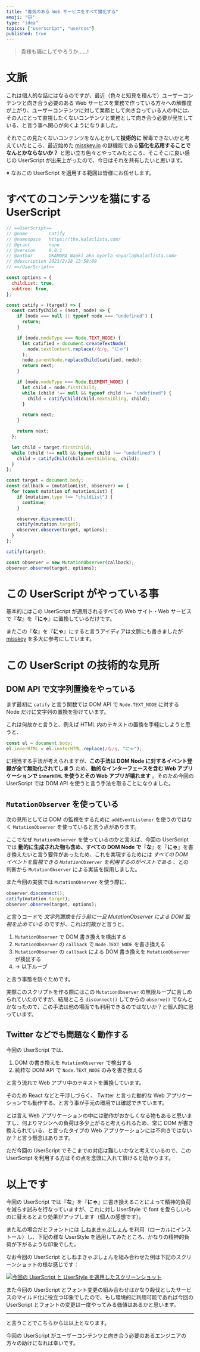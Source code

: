 ```yaml
---
title: "毒気のある Web サービスをすべて猫化する"
emoji: "🐱"
type: "idea"
topics: ["userscript", "usercss"]
published: true
---
```


> 貴様も猫にしてやろうか……!

# 文脈

これは個人的な話にはなるのですが、最近（色々と知見を積んで）ユーザーコンテンツと向き合う必要のある Web サービスを業務で作っている方々への解像度が上がり、ユーザーコンテンツに対して業務として向き合っている人の中には、その人にとって直視したくないコンテンツと業務として向き合う必要が発生している、と言う事へ関心が向くようになりました。

それでこの見たくないコンテンツをなんとかして**技術的に** 解毒できないかと考えていたところ、最近始めた [misskey.io](https://misskey.io/) の謎機能である**猫化を応用することでなんとかならないか？** と思い立ち色々とやってみたところ、そこそこに良い感じの UserScript が出来上がったので、今日はそれを共有したいと思います。

※ なおこの UserScript を適用する範囲は皆様にお任せします。

# すべてのコンテンツを猫にする UserScript

```js
// ==UserScript==
// @name        Catify
// @namespace   https://the.kalaclista.com/
// @grant       none
// @version     0.0.1
// @author      OKAMURA Naoki aka nyarla <nyarla@kalaclista.com>
// @description 2023/2/28 13:58:09
// ==/UserScript==

const options = {
  childList: true,
  subtree: true,
};

const catify = (target) => {
  const catifyChild = (next, node) => {
    if (node === null || typeof node === "undefined") {
      return;
    }

    if (node.nodeType === Node.TEXT_NODE) {
      let catified = document.createTextNode(
        node.textContent.replace(/な/g, "にゃ")
      );
      node.parentNode.replaceChild(catified, node);
      return next;
    }

    if (node.nodeType === Node.ELEMENT_NODE) {
      let child = node.firstChild;
      while (child !== null && typeof child !== "undefined") {
        child = catifyChild(child.nextSibling, child);
      }

      return next;
    }

    return next;
  };

  let child = target.firstChild;
  while (child !== null && typeof child !== "undefined") {
    child = catifyChild(child.nextSibling, child);
  }
};

const target = document.body;
const callback = (mutationList, observer) => {
  for (const mutation of mutationList) {
    if (mutation.type !== "childList") {
      continue;
    }

    observer.disconnect();
    catify(mutation.target);
    observer.observe(target, options);
  }
};

catify(target);

const observer = new MutationObserver(callback);
observer.observe(target, options);
```

# この UserScript がやっている事

基本的にはこの UserScript が適用されるすべての Web サイト・Web サービスで『**な**』を『**にゃ**』に置換しているだけです。

またこの『**な**』を『**にゃ**』にすると言うアイディアは文脈にも書きましたが [misskey](https://github.com/misskey-dev/misskey) を多大に参考にしています。

# この UserScript の技術的な見所

## DOM API で文字列置換をやっている

まず最初に `catify` と言う関数では DOM API で `Node.TEXT_NODE` に対する Node だけに文字列の置換を掛けています。

これは何故かと言うと、例えば HTML 内のテキストの置換を手軽にしようと思うと、

```js
const el = document.body;
el.innerHTML = el.innterHTML.replace(/な/g, "にゃ");
```

に相当する手法が考えられますが、**この手法は DOM Node に対するイベント登録が全て無効化されてしまう** ため、**動的なインターフェースを含む Web アプリケーションで `innerHTML` を使うとその Web アプリが壊れます** 。そのため今回の UserScript では DOM API を使うと言う手法を取ることになりました。

## `MutationObserver` を使っている

次の見所としては DOM の監視をするために `addEventListener` を使うのではなく `MutationObserver` を使っていると言う点があります。

ここでなぜ `MutationObserver` を使っているのかと言えば、今回の UserScript では **動的に生成された物も含め、すべての DOM Node で**『**な**』を『**にゃ**』を書き換えたいと言う要件があったため、これを実現するためには _すべての DOM イベントを監視できる `MutationObserver` を利用するのがベストである_ 、との判断から `MutationObserver` による実装を採用しました。

また今回の実装では `MutationObserver` を使う際に、

```js
observer.disconnect();
catify(mutation.target);
observer.observe(target, options);
```

と言うコードで _文字列置換を行う前に一旦 MutationObserver による DOM 監視を止めている_ のですが、これは何故かと言うと、

1. `MutationObserver` で DOM 書き換えを検出する
2. `MutationObserver` の `callback` で `Node.TEXT_NODE` を書き換える
3. `MutationObserver` の `callback` による DOM 書き換えを `MutationObserver` が検出する
4. → 以下ループ

と言う事態を防ぐためです。

実際このスクリプトを作る際にはこの `MutationObserver` の無限ループに苦しめられていたのですが、結局ところ `disconnect()` してからの `observe()` でなんとかなったので、この手法は他の場面でも利用できるのではないか？と個人的に思っています。

## Twitter などでも問題なく動作する

今回の UserScript では、

1. DOM の書き換えを `MutationObserver` で検出する
2. 純粋な DOM API で `Node.TEXT_NODE` のみを書き換える

と言う流れで Web アプリ中のテキストを置換しています。

そのため React などと干渉しづらく、 Twitter と言った動的な Web アプリケーションでも動作する、と言う事が手元の環境では確認できています。

とは言え Web アプリケーションの中には動作がおかしくなる物もあると思いますし、何よりマシンへの負荷は多少上がると考えられるため、常に DOM が書き換えられている、と言ったタイプの Web アプリケーションには不向きではないか？と言う懸念はあります。

ただ今回の UserScript でそこまでの対応は難しいかなと考えているので、この UserScript を利用する方はその点を念頭に入れて頂けると助かります。

# 以上です

今回の UserScript では『**な**』を『**にゃ**』に書き換えることによって精神的負荷を減らす試みを行なっていますが、これに対し UserStyle で font を愛らしいものに替えるとより効果がアップします（個人の感想です）。

また私の場合だとフォントには [しねまきゃぷしょん](http://www.vector.co.jp/soft/data/writing/se314690.html) を利用（ローカルにインストール）し、下記の様な UserStyle を適用してみたところ、かなりの精神的負荷が下がるような印象でした。

なお今回の UserScript としねまきゃぷしょんを組み合わせた例は下記のスクリーンショットの様な感じです：

[![今回の UserScript と UserStyle を適用したスクリーンショット](https://zo.kalaclista.com/2023/02/28/19-15-40.webp)](https://zo.kalaclista.com/2023/02/28/19-15-40.webp)

また今回の UserScript とフォント変更の組み合わせはかなり殺伐としたサービスのマイルド化に役立つ印象でしたので、もし環境的に利用可能であれば今回の UserScript とフォントの変更は一度やってみる価値はあるかと思います。

---

と言うことでこちらからは以上となります。

今回の UserScript がユーザーコンテンツと向き合う必要のあるエンジニアの方々の助けになれば幸いです。
